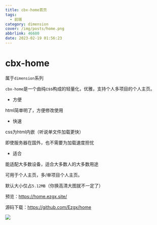 ```yaml
---
title: cbx-home首页
tags:
  - 前端
category: dimension
cover: /img/posts/home.png
abbrlink: 46680
date: 2023-02-19 01:56:23
---
```


# cbx-home

属于`dimension`系列

`cbx-home`是一个由纯css构成的轻量化，优雅，支持个人多项目的个人主页。

- 方便

html简单明了，方便修改使用

- 快速

css为html内嵌（听说单文件加载更快）

即使服务器在国外，也不需要为加载速度担忧

- 适合

能适配大多数设备，适合大多数人的大多数用途

可用于个人主页，多/单项目个人主页。

默认大小仅占`5.12MB`（你换高清大图就不一定了）

预览：https://home.ezgx.site/

源码下载：https://github.com/Ezgx/home

![](/img/posts/home.png)